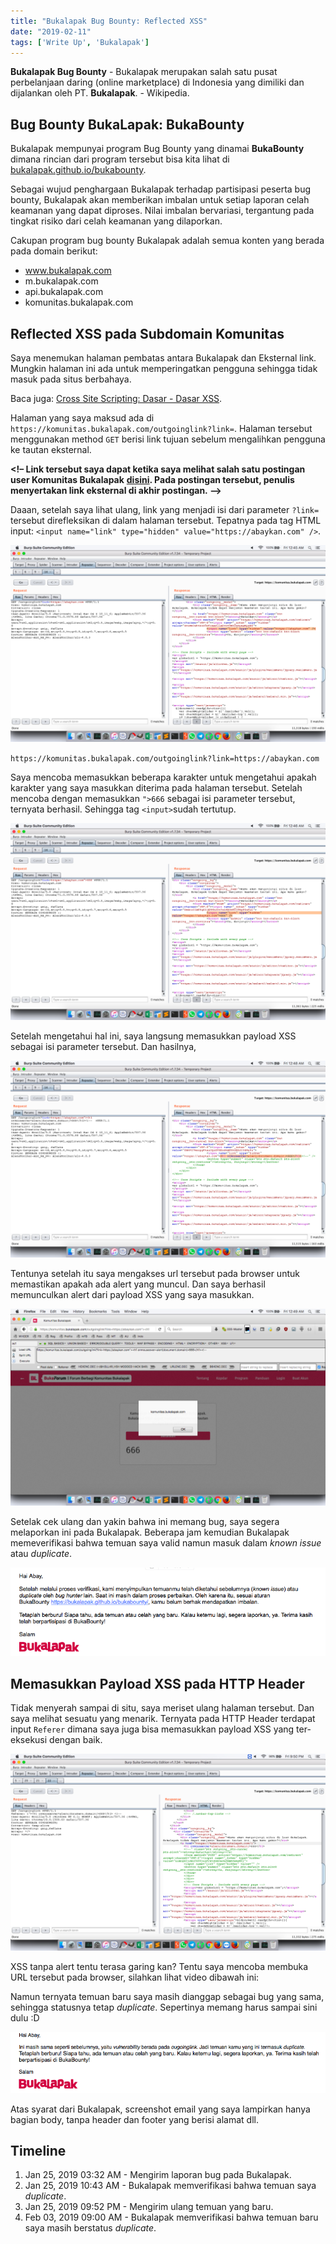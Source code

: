 ```yaml
---
title: "Bukalapak Bug Bounty: Reflected XSS"
date: "2019-02-11"
tags: ['Write Up', 'Bukalapak']
---
```


**Bukalapak Bug Bounty** - Bukalapak merupakan salah satu pusat perbelanjaan daring (online marketplace) di Indonesia yang dimiliki dan dijalankan oleh PT. **Bukalapak**. - Wikipedia.

## Bug Bounty BukaLapak: BukaBounty

Bukalapak mempunyai program Bug Bounty yang dinamai **BukaBounty** dimana rincian dari program tersebut bisa kita lihat di [bukalapak.github.io/bukabounty](https://bukalapak.github.io/bukabounty/).

Sebagai wujud penghargaan Bukalapak terhadap partisipasi peserta bug bounty, Bukalapak akan memberikan imbalan untuk setiap laporan celah keamanan yang dapat diproses. Nilai imbalan bervariasi, tergantung pada tingkat risiko dari celah keamanan yang dilaporkan.

Cakupan program bug bounty Bukalapak adalah semua konten yang berada pada domain berikut:

- www.bukalapak.com
- m.bukalapak.com
- api.bukalapak.com
- komunitas.bukalapak.com

## Reflected XSS pada Subdomain Komunitas

Saya menemukan halaman pembatas antara Bukalapak dan Eksternal link. Mungkin halaman ini ada untuk memperingatkan pengguna sehingga tidak masuk pada situs berbahaya.

Baca juga: [Cross Site Scripting: Dasar - Dasar XSS](https://akbar.kustirama.id/cross-site-scripting-dasar/).

Halaman yang saya maksud ada di `https://komunitas.bukalapak.com/outgoinglink?link=`. Halaman tersebut menggunakan method `GET` berisi link tujuan sebelum mengalihkan pengguna ke tautan eksternal.

**<!– Link tersebut saya dapat ketika saya melihat salah satu postingan user Komunitas Bukalapak** [**disini**](https://komunitas.bukalapak.com/news/105419-kalau-ada-vps-yang-murah-kenapa-pilih-yang-mahal)**. Pada postingan tersebut, penulis menyertakan link eksternal di akhir postingan. –>**

Daaan, setelah saya lihat ulang, link yang menjadi isi dari parameter `?link=` tersebut direfleksikan di dalam halaman tersebut. Tepatnya pada tag HTML input: `<input name="link" type="hidden" value="https://abaykan.com" />`.

![BukaLapak Bug Bounty](images/1-2-1024x640.png)

`https://komunitas.bukalapak.com/outgoinglink?link=https://abaykan.com`

Saya mencoba memasukkan beberapa karakter untuk mengetahui apakah karakter yang saya masukkan diterima pada halaman tersebut. Setelah mencoba dengan memasukkan `">666` sebagai isi parameter tersebut, ternyata berhasil. Sehingga tag `<input>`sudah tertutup.

![BukaLapak Bug Bounty](images/2-2-1024x640.png)

Setelah mengetahui hal ini, saya langsung memasukkan payload XSS sebagai isi parameter tersebut. Dan hasilnya,

![](images/3-2-1024x640.png)

Tentunya setelah itu saya mengakses url tersebut pada browser untuk memastikan apakah ada alert yang muncul. Dan saya berhasil memunculkan alert dari payload XSS yang saya masukkan.

![BukaLapak Bug Bounty](images/final-1024x640.png)

Setelak cek ulang dan yakin bahwa ini memang bug, saya segera melaporkan ini pada Bukalapak. Beberapa jam kemudian Bukalapak memeverifikasi bahwa temuan saya valid namun masuk dalam _known issue_ atau _duplicate_.

![BukaLapak Bug Bounty](images/bukalapak-1.png)

## Memasukkan Payload XSS pada HTTP Header

Tidak menyerah sampai di situ, saya meriset ulang halaman tersebut. Dan saya melihat sesuatu yang menarik. Ternyata pada HTTP Header terdapat input `Referer` dimana saya juga bisa memasukkan payload XSS yang ter-eksekusi dengan baik.

![Bukalapak Bug Bounty](images/5-1024x640.png)

  

XSS tanpa alert tentu terasa garing kan? Tentu saya mencoba membuka URL tersebut pada browser, silahkan lihat video dibawah ini:

Namun ternyata temuan baru saya masih dianggap sebagai bug yang sama, sehingga statusnya tetap _duplicate_. Sepertinya memang harus sampai sini dulu :D

![BukaLapak Bug Bounty](images/bukalapak-2.png)

Atas syarat dari Bukalapak, screenshot email yang saya lampirkan hanya bagian body, tanpa header dan footer yang berisi alamat dll.

## Timeline

1. Jan 25, 2019 03:32 AM - Mengirim laporan bug pada Bukalapak.
2. Jan 25, 2019 10:43 AM - Bukalapak memverifikasi bahwa temuan saya _duplicate_.
3. Jan 25, 2019 09:52 PM - Mengirim ulang temuan yang baru.
4. Feb 03, 2019 09:00 AM - Bukalapak memverifikasi bahwa temuan baru saya masih berstatus _duplicate_.

